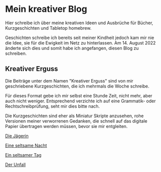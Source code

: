 # Mein kreativer Blog

Hier schreibe ich über meine kreativen Ideen und Ausbrüche für Bücher, Kurzgeschichten und Tabletop homebrew.

Geschichten schreibe ich bereits seit meiner Kindheit jedoch kam mir nie die Idee, sie für die Ewigkeit im Netz zu hinterlassen. Am 14. August 2022 änderte sich dies und somit habe ich angefangen, diesen Blog zu schreiben.

## Kreativer Erguss

Die Beiträge unter dem Namen "Kreativer Erguss" sind von mir geschriebene Kurzgeschichten, die ich mehrmals die Woche schreibe.

Für dieses Format gebe ich mir selbst eine Stunde Zeit, nicht mehr, aber auch nicht weniger. Entsprechend verzichte ich auf eine Grammatik- oder Rechtschreibprüfung, seht mir dies bitte nach.

Die Kurzgeschichten sind eher als Miniatur Skripte anzusehen, rohe Versionen meiner verworrenen Gedanken, die schnell auf das digitale Papier übertragen werden müssen, bevor sie mir entgleiten.

[Die Jägerin](./kreativerErguss/erguss1.md)

[Eine seltsame Nacht](./kreativerErguss/erguss2.md)

[Ein seltsamer Tag](./kreativerErguss/erguss3.md)

[Der Unfall](./kreativerErguss/erguss4.md)
